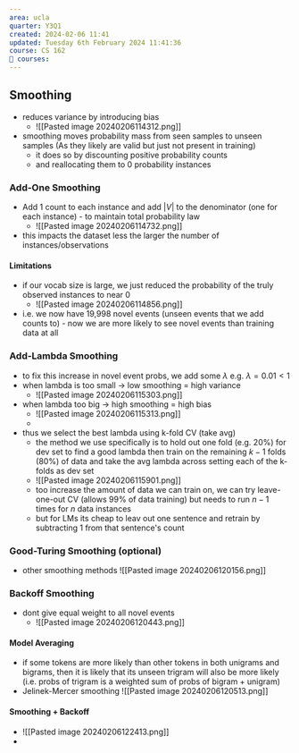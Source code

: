 ```yaml
---
area: ucla
quarter: Y3Q1
created: 2024-02-06 11:41
updated: Tuesday 6th February 2024 11:41:36
course: CS 162
📕 courses:
---
```

## Smoothing
- reduces variance by introducing bias
	- ![[Pasted image 20240206114312.png]]
- smoothing moves probability mass from seen samples to unseen samples (As they likely are valid but just not present in training)
	- it does so by discounting positive probability counts
	- and reallocating them to 0 probability instances
### Add-One Smoothing
- Add 1 count to each instance and add $|V|$ to the denominator (one for each instance) - to maintain total probability law
	- ![[Pasted image 20240206114732.png]]
- this impacts the dataset less the larger the number of instances/observations
#### Limitations
- if our vocab size is large, we just reduced the probability of the truly observed instances to near 0
	- ![[Pasted image 20240206114856.png]]
- i.e. we now have 19,998 novel events (unseen events that we add counts to) - now we are more likely to see novel events than training data at all
### Add-Lambda Smoothing
- to fix this increase in novel event probs, we add some $\lambda$ e.g. $\lambda=0.01 < 1$ 
- when lambda is too small -> low smoothing = high variance
	- ![[Pasted image 20240206115303.png]]
- when lambda too big -> high smoothing = high bias
	- ![[Pasted image 20240206115313.png]]
	- 
- thus we select the best lambda using k-fold CV (take avg)
	- the method we use specifically is to hold out one fold (e.g. 20%) for dev set to find a good lambda then train on the remaining $k-1$ folds (80%) of data and take the avg lambda across setting each of the k-folds as dev set
	- ![[Pasted image 20240206115901.png]]
	- too increase the amount of data we can train on, we can try leave-one-out CV (allows 99% of data training) but needs to run $n-1$ times for $n$ data instances
	- but for LMs its cheap to leav out one sentence and retrain by subtracting 1 from that sentence's count
### Good-Turing Smoothing (optional)
- other smoothing methods ![[Pasted image 20240206120156.png]]


### Backoff Smoothing
- dont give equal weight to all novel events
	- ![[Pasted image 20240206120443.png]]
#### Model Averaging
- if some tokens are more likely than other tokens in both unigrams and bigrams, then it is likely that its unseen trigram will also be more likely (i.e. probs of trigram is a weighted sum of probs of bigram + unigram)
- Jelinek-Mercer smoothing ![[Pasted image 20240206120513.png]]
#### Smoothing + Backoff
- ![[Pasted image 20240206122413.png]]
- 